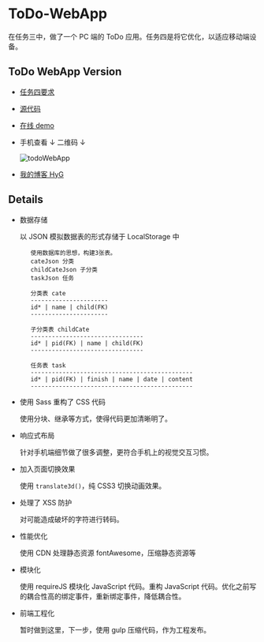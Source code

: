 # ToDo-WebApp

在任务三中，做了一个 PC 端的 ToDo 应用。任务四是将它优化，以适应移动端设备。

## ToDo WebApp Version

* [任务四要求](https://github.com/baidu-ife/ife/tree/master/task/task0004)

* [源代码](https://github.com/Gaohaoyang/ToDo-WebApp)

* [在线 demo](http://gaohaoyang.github.io/ToDo-WebApp/)

* 手机查看 ↓ 二维码 ↓
    
    ![todoWebApp](http://7q5cdt.com1.z0.glb.clouddn.com/task4-code-todoWebApp.png)

* [我的博客 HyG](http://gaohaoyang.github.io)

## Details

* 数据存储

    以 JSON 模拟数据表的形式存储于 LocalStorage 中

         使用数据库的思想，构建3张表。
         cateJson 分类
         childCateJson 子分类
         taskJson 任务
         
         分类表 cate
         ----------------------
         id* | name | child(FK)
         ----------------------
         
         子分类表 childCate
         --------------------------------
         id* | pid(FK) | name | child(FK)
         --------------------------------
         
         任务表 task
         ----------------------------------------------
         id* | pid(FK) | finish | name | date | content
         ----------------------------------------------

* 使用 Sass 重构了 CSS 代码
    
    使用分块、继承等方式，使得代码更加清晰明了。

* 响应式布局
    
    针对手机端细节做了很多调整，更符合手机上的视觉交互习惯。

* 加入页面切换效果
    
    使用 `translate3d()`，纯 CSS3 切换动画效果。

* 处理了 XSS 防护
    
    对可能造成破坏的字符进行转码。

* 性能优化
    
    使用 CDN 处理静态资源 fontAwesome，压缩静态资源等

* 模块化
    
    使用 requireJS 模块化 JavaScript 代码。重构 JavaScript 代码。优化之前写的耦合性高的绑定事件，重新绑定事件，降低耦合性。

* 前端工程化
    
    暂时做到这里，下一步，使用 gulp 压缩代码，作为工程发布。

